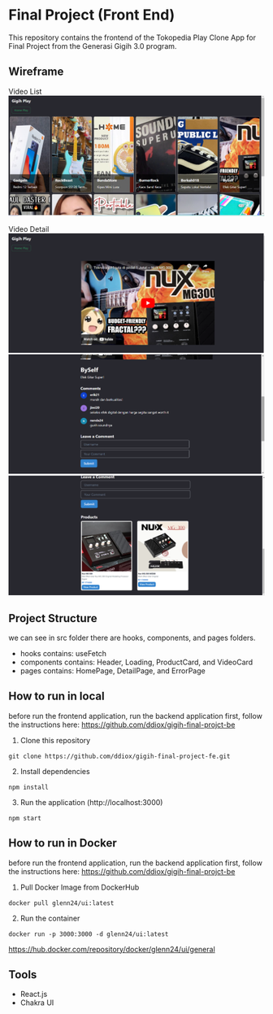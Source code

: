 # Final Project (Front End)

This repository contains the frontend of the Tokopedia Play Clone App for Final Project from the Generasi Gigih 3.0 program.

## Wireframe

Video List
![alt text](https://github.com/ddiox/gigih-final-project-fe/blob/master/docs/videolist.png?raw=true)

Video Detail
![alt text](https://github.com/ddiox/gigih-final-project-fe/blob/master/docs/videodetail1.png?raw=true)
![alt text](https://github.com/ddiox/gigih-final-project-fe/blob/master/docs/videodetail2.png?raw=true)
![alt text](https://github.com/ddiox/gigih-final-project-fe/blob/master/docs/videodetail3.png?raw=true)

## Project Structure

we can see in src folder there are hooks, components, and pages folders.

- hooks contains: useFetch
- components contains: Header, Loading, ProductCard, and VideoCard
- pages contains: HomePage, DetailPage, and ErrorPage

## How to run in local

before run the frontend application, run the backend application first, follow the instructions here:
https://github.com/ddiox/gigih-final-projct-be

1. Clone this repository

```
git clone https://github.com/ddiox/gigih-final-project-fe.git
```

2. Install dependencies

```
npm install
```

3. Run the application (http://localhost:3000)

```
npm start
```

## How to run in Docker

before run the frontend application, run the backend application first, follow the instructions here:
https://github.com/ddiox/gigih-final-projct-be

1. Pull Docker Image from DockerHub

```
docker pull glenn24/ui:latest
```

2. Run the container

```
docker run -p 3000:3000 -d glenn24/ui:latest
```

https://hub.docker.com/repository/docker/glenn24/ui/general

## Tools

- React.js
- Chakra UI
